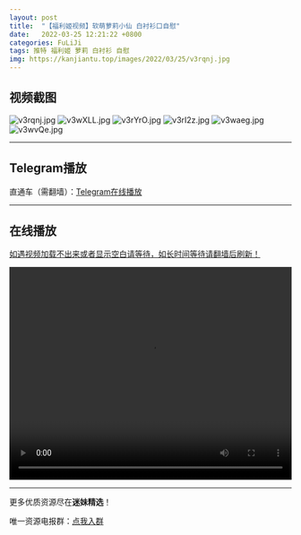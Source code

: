 ```yaml
---
layout: post
title:  "【福利姬视频】软萌萝莉小仙 白衬衫口自慰"
date:   2022-03-25 12:21:22 +0800
categories: FuLiJi
tags: 推特 福利姬 萝莉 白衬衫 自慰
img: https://kanjiantu.top/images/2022/03/25/v3rqnj.jpg
---
```



## 视频截图

![v3rqnj.jpg](https://kanjiantu.top/images/2022/03/25/v3rqnj.jpg)
![v3wXLL.jpg](https://kanjiantu.top/images/2022/03/25/v3wXLL.jpg)
![v3rYrO.jpg](https://kanjiantu.top/images/2022/03/25/v3rYrO.jpg)
![v3rI2z.jpg](https://kanjiantu.top/images/2022/03/25/v3rI2z.jpg)
![v3waeg.jpg](https://kanjiantu.top/images/2022/03/25/v3waeg.jpg)
![v3wvQe.jpg](https://kanjiantu.top/images/2022/03/25/v3wvQe.jpg)

* * *
## Telegram播放

直通车（需翻墙）：[Telegram在线播放](https://t.me/mimeijingxuan/327)

* * *
## 在线播放
<u>如遇视频加载不出来或者显示空白请等待，如长时间等待请翻墙后刷新！</u>
<center><video src="https://cdn.publer.io/uploads/videos/623d46dbdb27975f79355ff0/c1d56779ad516d3e4b4dd67bd4960d5f.mp4" width="100%" height="380px" controls="controls"></video></center>


* * *
更多优质资源尽在**迷妹精选**！

唯一资源电报群：[点我入群](https://t.me/mimeijingxuan)


